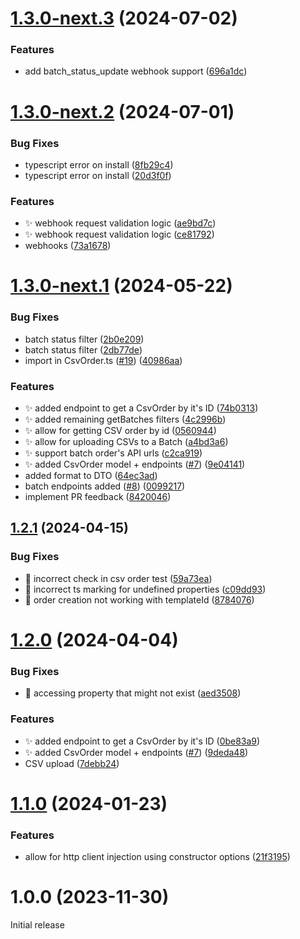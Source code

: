 # [1.3.0-next.3](https://github.com/Print-one/print-one-js/compare/v1.3.0-next.2...v1.3.0-next.3) (2024-07-02)


### Features

* add batch_status_update webhook support ([696a1dc](https://github.com/Print-one/print-one-js/commit/696a1dc2f0e4dc124ae43e0fcd654574c9c07509))

# [1.3.0-next.2](https://github.com/Print-one/print-one-js/compare/v1.3.0-next.1...v1.3.0-next.2) (2024-07-01)


### Bug Fixes

* typescript error on install ([8fb29c4](https://github.com/Print-one/print-one-js/commit/8fb29c4f83831d12510e31475fb3a6fdc4ed352f))
* typescript error on install ([20d3f0f](https://github.com/Print-one/print-one-js/commit/20d3f0fc8abadde35381dda455f1ae1d8775bc94))


### Features

* :sparkles: webhook request validation logic ([ae9bd7c](https://github.com/Print-one/print-one-js/commit/ae9bd7c9c67b6516bcd0d47616162bc93c01282b))
* :sparkles: webhook request validation logic ([ce81792](https://github.com/Print-one/print-one-js/commit/ce81792e9b554ceaf0694857a9402b003bb80392))
* webhooks ([73a1678](https://github.com/Print-one/print-one-js/commit/73a1678a490618251a0a9b80a77931ad8b31e0f0))

# [1.3.0-next.1](https://github.com/Print-one/print-one-js/compare/v1.2.1...v1.3.0-next.1) (2024-05-22)


### Bug Fixes

* batch status filter ([2b0e209](https://github.com/Print-one/print-one-js/commit/2b0e20917d66ad21af372c5ed19f8f80da20ae71))
* batch status filter ([2db77de](https://github.com/Print-one/print-one-js/commit/2db77de99b2e53f85e459790e82828b91edd58db))
* import in CsvOrder.ts ([#19](https://github.com/Print-one/print-one-js/issues/19)) ([40986aa](https://github.com/Print-one/print-one-js/commit/40986aac4deb5ff5d9b87358f30c4a9138998a5e))


### Features

* :sparkles: added endpoint to get a CsvOrder by it's ID ([74b0313](https://github.com/Print-one/print-one-js/commit/74b0313fefc98ddb45184c3b27a9615ea39fe7e7))
* :sparkles: added remaining getBatches filters ([4c2996b](https://github.com/Print-one/print-one-js/commit/4c2996b4ad3cf29bab6daf32830ae419c9641e81))
* :sparkles: allow for getting CSV order by id ([0560944](https://github.com/Print-one/print-one-js/commit/0560944128abdeea5cf0ff5ec79391201e0598a3))
* :sparkles: allow for uploading CSVs to a Batch ([a4bd3a6](https://github.com/Print-one/print-one-js/commit/a4bd3a68ecc6f7d360ab751be88b22324249b6f6))
* :sparkles: support batch order's API urls ([c2ca919](https://github.com/Print-one/print-one-js/commit/c2ca919f5d91f0618f2699d180e6bc8830d560b7))
* ✨ added CsvOrder model + endpoints ([#7](https://github.com/Print-one/print-one-js/issues/7)) ([9e04141](https://github.com/Print-one/print-one-js/commit/9e041416bdc09a3f34d6f2da72bde6788770e39b))
* added format to DTO ([64ec3ad](https://github.com/Print-one/print-one-js/commit/64ec3adc8b51dd697d0c1244e663353b087a17c1))
* batch endpoints added ([#8](https://github.com/Print-one/print-one-js/issues/8)) ([0099217](https://github.com/Print-one/print-one-js/commit/009921704b0c7b75206341ef20b1f540c31e366c))
* implement PR feedback ([8420046](https://github.com/Print-one/print-one-js/commit/8420046c3655a0a9480f192f3879fcf9524c06f4))

## [1.2.1](https://github.com/Print-one/print-one-js/compare/v1.2.0...v1.2.1) (2024-04-15)


### Bug Fixes

* :bug: incorrect check in csv order test ([59a73ea](https://github.com/Print-one/print-one-js/commit/59a73ea4d118c20f3627e464dd90a395e30eaaef))
* :bug: incorrect ts marking for undefined properties ([c09dd93](https://github.com/Print-one/print-one-js/commit/c09dd937e239d6efa9127def0852cdd7ab8d6e0c))
* :bug: order creation not working with templateId ([8784076](https://github.com/Print-one/print-one-js/commit/878407679d44d4d21e57ac31087f4f00aa1772ad))

# [1.2.0](https://github.com/Print-one/print-one-js/compare/v1.1.0...v1.2.0) (2024-04-04)


### Bug Fixes

* :bug: accessing property that might not exist ([aed3508](https://github.com/Print-one/print-one-js/commit/aed350824713a8552ebdc2cfed013763109da0bf))


### Features

* :sparkles: added endpoint to get a CsvOrder by it's ID ([0be83a9](https://github.com/Print-one/print-one-js/commit/0be83a9060c35f1e4bac3620dab9f72659063e1a))
* ✨ added CsvOrder model + endpoints ([#7](https://github.com/Print-one/print-one-js/issues/7)) ([9deda48](https://github.com/Print-one/print-one-js/commit/9deda48271f56b830158d03a3b2a535d76797c70))
* CSV upload ([7debb24](https://github.com/Print-one/print-one-js/commit/7debb24f913f113510b7b1e03088f30fa6a66d3c))

# [1.1.0](https://github.com/Print-one/print-one-js/compare/v1.0.0...v1.1.0) (2024-01-23)


### Features

* allow for http client injection using constructor options ([21f3195](https://github.com/Print-one/print-one-js/commit/21f319551435946876caa978a67738646c880c1c))

# 1.0.0 (2023-11-30)

Initial release
